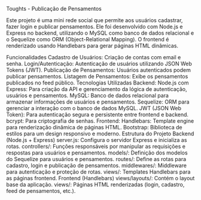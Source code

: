 Toughts - Publicação de Pensamentos

Este projeto é uma mini rede social que permite aos usuários cadastrar, fazer login e publicar pensamentos. Ele foi desenvolvido com Node.js e Express no backend, utilizando o MySQL como banco de dados relacional e o Sequelize como ORM (Object-Relational Mapping). O frontend é renderizado usando Handlebars para gerar páginas HTML dinâmicas.

Funcionalidades
Cadastro de Usuários: Criação de contas com email e senha.
Login/Autenticação: Autenticação de usuários utilizando JSON Web Tokens (JWT).
Publicação de Pensamentos: Usuários autenticados podem publicar pensamentos.
Listagem de Pensamentos: Exibe os pensamentos publicados no feed público.
Tecnologias Utilizadas
Backend:
Node.js com Express: Para criação da API e gerenciamento da lógica de autenticação, usuários e pensamentos.
MySQL: Banco de dados relacional para armazenar informações de usuários e pensamentos.
Sequelize: ORM para gerenciar a interação com o banco de dados MySQL.
JWT (JSON Web Token): Para autenticação segura e persistente entre frontend e backend.
bcrypt: Para criptografia de senhas.
Frontend:
Handlebars: Template engine para renderização dinâmica de páginas HTML.
Bootstrap: Biblioteca de estilos para um design responsivo e moderno.
Estrutura do Projeto
Backend (Node.js + Express)
server.js: Configura o servidor Express e inicializa as rotas.
controllers/: Funções responsáveis por manipular as requisições e respostas para usuários e pensamentos.
models/: Definição dos modelos do Sequelize para usuários e pensamentos.
routes/: Define as rotas para cadastro, login e publicação de pensamentos.
middlewares/: Middleware para autenticação e proteção de rotas.
views/: Templates Handlebars para as páginas frontend.
Frontend (Handlebars)
views/layouts/: Contém o layout base da aplicação.
views/: Páginas HTML renderizadas (login, cadastro, feed de pensamentos, etc.).
